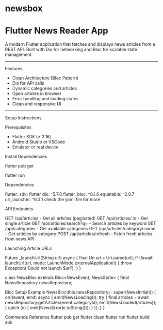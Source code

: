 # newsbox

# Flutter News Reader App

A modern Flutter application that fetches and displays news articles from a REST API. Built with Dio for networking and Bloc for scalable state management.

------------------------------------------------------------

Features

- Clean Architecture (Bloc Pattern)
- Dio for API calls
- Dynamic categories and articles
- Open articles in browser
- Error handling and loading states
- Clean and responsive UI

------------------------------------------------------------

Setup Instructions

 Prerequisites

- Flutter SDK (≥ 3.16)
- Android Studio or VSCode
- Emulator or real device

Install Dependencies

flutter pub get

flutter run

Dependencies

flutter:
sdk: flutter
dio: ^5.7.0
flutter_bloc: ^8.1.6
equatable: ^2.0.7
url_launcher: ^6.3.1
check the yaml file for more

API Endpoints

GET /api/articles - Get all articles (paginated)
GET /api/articles/:id - Get single article
GET /api/articles/search?q= - Search articles by keyword
GET /api/categories - Get available categories
GET /api/articles/category/:name - Get articles by category
POST /api/articles/refresh - Fetch fresh articles from news API

Launching Article URLs

Future<void> _launchUrl(String url) async {
    final Uri uri = Uri.parse(url);
    if (!await launchUrl(uri, mode: LaunchMode.externalApplication)) {
        throw Exception('Could not launch $url');
    }
}


class NewsBloc extends Bloc<NewsEvent, NewsState> {
final NewsRepository newsRepository;

Bloc Setup Example
NewsBloc(this.newsRepository) : super(NewsInitial()) {
    on<FetchNewsEvent>((event, emit) async {
            emit(NewsLoading());
            try {
                 final articles = await newsRepository.getArticles(event.categoryId);
                 emit(NewsLoaded(articles));
               } catch (e) {
                emit(NewsError(e.toString()));
            }
        });
    }
}

Commands Reference
flutter pub get
flutter clean
flutter run
flutter build apk